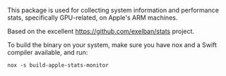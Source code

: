 This package is used for collecting system information and performance stats,
specifically GPU-related, on Apple's ARM machines.

Based on the excellent https://github.com/exelban/stats project.

To build the binary on your system, make sure you have nox and a Swift compiler
available, and run:

```shell
nox -s build-apple-stats-monitor
```
